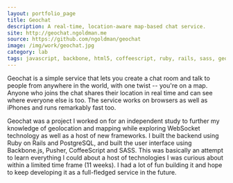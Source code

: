 ```yaml
---
layout: portfolio_page
title: Geochat
description: A real-time, location-aware map-based chat service.
site: http://geochat.ngoldman.me
source: https://github.com/ngoldman/geochat
image: /img/work/geochat.jpg
category: lab
tags: javascript, backbone, html5, coffeescript, ruby, rails, sass, geolocation, mapping
---
```


Geochat is a simple service that lets you create a chat room and talk to people
from anywhere in the world, with one twist -- you're on a map. Anyone who joins
the chat shares their location in real time and can see where everyone else is
too. The service works on browsers as well as iPhones and runs remarkably fast
too.

Geochat was a project I worked on for an independent study to further my
knowledge of geolocation and mapping while exploring WebSocket technology as
well as a host of new frameworks. I built the backend using Ruby on Rails
and PostgreSQL, and built the user interface using Backbone.js, Pusher,
CoffeeScript and SASS. This was basically an attempt to learn everything I
could about a host of technologies I was curious about within a limited time
frame (11 weeks). I had a lot of fun building it and hope to keep developing
it as a full-fledged service in the future.
